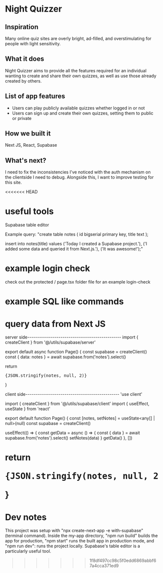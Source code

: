# Night Quizzer

## Inspiration
Many online quiz sites are overly bright, ad-filled, and overstimulating for people with light sensitivity.

## What it does
Night Quizzer aims to provide all the features required for an individual wanting to create and share their own quizzes, as well as use those already created by others.
 
## List of app features 
* Users can play publicly available quizzes whether logged in or not
* Users can sign up and create their own quizzes, setting them to public or private

## How we built it
Next JS, React, Supabase

## What's next?
I need to fix the inconsistencies I've noticed with the auth mechanism on the clientside I need to debug. Alongside this, I want to improve testing for this site.

<<<<<<< HEAD

# useful tools 
Supabase table editor

Example query:
"create table notes (
  id bigserial primary key,
  title text
);

insert into notes(title)
values
  ('Today I created a Supabase project.'),
  ('I added some data and queried it from Next.js.'),
  ('It was awesome!');"


# example login check
check out the protected / page.tsx folder file for an example login-check


# example SQL like commands


# query data from Next JS
server side------------------------------------------------
import { createClient } from '@/utils/supabase/server'

export default async function Page() {
  const supabase = createClient()
  const { data: notes } = await supabase.from('notes').select()

  return <pre>{JSON.stringify(notes, null, 2)}</pre>
}

client side------------------------------------------------
'use client'

import { createClient } from '@/utils/supabase/client'
import { useEffect, useState } from 'react'

export default function Page() {
  const [notes, setNotes] = useState<any[] | null>(null)
  const supabase = createClient()

  useEffect(() => {
    const getData = async () => {
      const { data } = await supabase.from('notes').select()
      setNotes(data)
    }
    getData()
  }, [])

  return <pre>{JSON.stringify(notes, null, 2)}</pre>
}
=======
# Dev notes
This project was setup with "npx create-next-app -e with-supabase" (terminal command). Inside the my-app directory, "npm run build" builds the app for production, "npm start" runs the built app in production mode, and "npm run dev": runs the project locally. Supabase's table editor is a particularly useful tool.
>>>>>>> 1f8df497cc98c5f0edd6869abbf67a4cca371ed9
